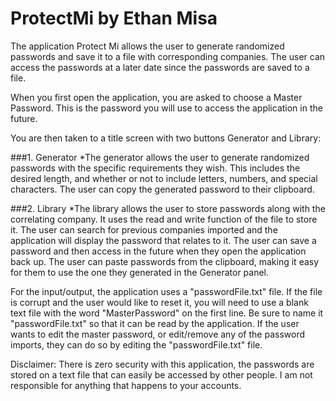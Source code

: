# ProtectMi by Ethan Misa

The application Protect Mi allows the user to generate randomized passwords and save it to a file with corresponding companies. The user can access the passwords at a later date since the passwords are saved to a file.

When you first open the application, you are asked to choose a Master Password. This is the password you will use to access the application in the future. 

You are then taken to a title screen with two buttons Generator and Library:

###1. Generator
*The generator allows the user to generate randomized passwords with the specific requirements they wish. This includes the desired length, and whether or not to include letters, numbers, and special characters. The user can copy the generated password to their clipboard. 

###2. Library
*The library allows the user to store passwords along with the correlating company. It uses the read and write function of the file to store it. The user can search for previous companies imported and the application will display the password that relates to it. The user can save a password and then access in the future when they open the application back up. The user can paste passwords from the clipboard, making it easy for them to use the one they generated in the Generator panel.

For the input/output, the application uses a "passwordFile.txt" file. If the file is corrupt and the user would like to reset it, you will need to use a blank text file with the word "MasterPassword" on the first line. Be sure to name it "passwordFile.txt" so that it can be read by the application. If the user wants to edit the master password, or edit/remove any of the password imports, they can do so by editing the "passwordFile.txt" file.

Disclaimer: There is zero security with this application, the passwords are stored on a text file that can easily be accessed by other people. I am not responsible for anything that happens to your accounts. 
